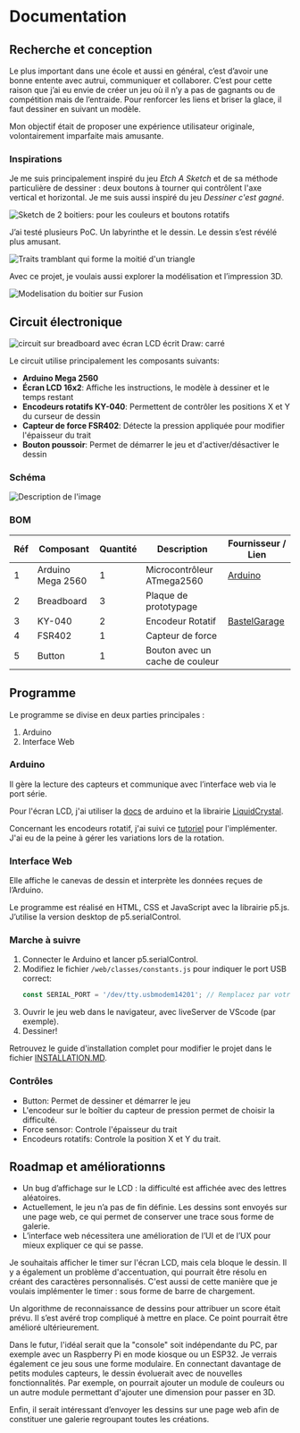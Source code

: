 # Documentation

## Recherche et conception

Le plus important dans une école et aussi en général, c’est d’avoir une bonne entente avec autrui, communiquer et collaborer. C’est pour cette raison que j’ai eu envie de créer un jeu où il n’y a pas de gagnants ou de compétition mais de l’entraide. Pour renforcer les liens et briser la glace, il faut dessiner en suivant un modèle.

Mon objectif était de proposer une expérience utilisateur originale, volontairement imparfaite mais amusante.

### Inspirations

Je me suis principalement inspiré du jeu _Etch A Sketch_ et de sa méthode particulière de dessiner : deux boutons à tourner qui contrôlent l'axe vertical et horizontal. Je me suis aussi inspiré du jeu _Dessiner c'est gagné_.

![Sketch de 2 boitiers: pour les couleurs et boutons rotatifs](/docs/assets/early-sketch.jpg)

J’ai testé plusieurs PoC. Un labyrinthe et le dessin. Le dessin s’est révélé plus amusant.

![Traits tramblant qui forme la moitié d'un triangle](/docs/assets/web-ui-poc.jpg)

Avec ce projet, je voulais aussi explorer la modélisation et l’impression 3D.

![Modelisation du boitier sur Fusion](/docs/assets/modelisation.jpg)

## Circuit électronique

![circuit sur breadboard avec écran LCD écrit Draw: carré](/docs/assets/early-circuit-2.jpg)

Le circuit utilise principalement les composants suivants:
- **Arduino Mega 2560**
- **Écran LCD 16x2**: Affiche les instructions, le modèle à dessiner et le temps restant
- **Encodeurs rotatifs KY-040**: Permettent de contrôler les positions X et Y du curseur de dessin
- **Capteur de force FSR402**: Détecte la pression appliquée pour modifier l'épaisseur du trait
- **Bouton poussoir**: Permet de démarrer le jeu et d'activer/désactiver le dessin

### Schéma

![Description de l'image](/docs/assets/schema_bb.jpg)

### BOM

| Réf | Composant      | Quantité | Description                            | Fournisseur / Lien                                            |
| --- | -------------- | -------- | -------------------------------------- | ------------------------------------------------------------- |
| 1   | Arduino Mega 2560 | 1        | Microcontrôleur ATmega2560             | [Arduino](https://store.arduino.cc/products/arduino-mega-2560-rev3) |
| 2   | Breadboard     | 3        | Plaque de prototypage                  |                                                     |
| 3   | KY-040         | 2        | Encodeur Rotatif                       | [BastelGarage](https://www.bastelgarage.ch/encodeur-rotatif-ky-040)   |
| 4   | FSR402         | 1        | Capteur de force                       |   |
| 5   | Button         | 1        | Bouton avec un cache de couleur        |   |

## Programme

Le programme se divise en deux parties principales :

1. Arduino
2. Interface Web

### Arduino
Il gère la lecture des capteurs et communique avec l’interface web via le port série.

Pour l'écran LCD, j'ai utiliser la [docs](https://docs.arduino.cc/learn/electronics/lcd-displays/) de arduino et la librairie [LiquidCrystal](https://docs.arduino.cc/libraries/liquidcrystal/).

Concernant les encodeurs rotatif, j'ai suivi ce [tutoriel](https://sensorkit.joy-it.net/fr/sensors/ky-040) pour l'implémenter. J'ai eu de la peine à gérer les variations lors de la rotation.

### Interface Web
Elle affiche le canevas de dessin et interprète les données reçues de l’Arduino.

Le programme est réalisé en HTML, CSS et JavaScript avec la librairie p5.js. J’utilise la version desktop de p5.serialControl.

### Marche à suivre

1. Connecter le Arduino et lancer p5.serialControl.
2. Modifiez le fichier `/web/classes/constants.js` pour indiquer le port USB correct:
   ```javascript
   const SERIAL_PORT = '/dev/tty.usbmodem14201'; // Remplacez par votre port
   ```
2. Ouvrir le jeu web dans le navigateur, avec liveServer de VScode (par exemple).
3. Dessiner!

Retrouvez le guide d'installation complet pour modifier le projet dans le fichier [INSTALLATION.MD](/docs/INSTALLATION.md).

### Contrôles

- Button: Permet de dessiner et démarrer le jeu
- L'encodeur sur le boîtier du capteur de pression permet de choisir la difficulté.
- Force sensor: Controle l'épaisseur du trait
- Encodeurs rotatifs: Controle la position X et Y du trait.

## Roadmap et améliorationns

- Un bug d’affichage sur le LCD : la difficulté est affichée avec des lettres aléatoires.
- Actuellement, le jeu n’a pas de fin définie. Les dessins sont envoyés sur une page web, ce qui permet de conserver une trace sous forme de galerie.
- L’interface web nécessitera une amélioration de l’UI et de l’UX pour mieux expliquer ce qui se passe.

Je souhaitais afficher le timer sur l'écran LCD, mais cela bloque le dessin. Il y a également un problème d'accentuation, qui pourrait être résolu en créant des caractères personnalisés. C'est aussi de cette manière que je voulais implémenter le timer : sous forme de barre de chargement.

Un algorithme de reconnaissance de dessins pour attribuer un score était prévu. Il s’est avéré trop compliqué à mettre en place. Ce point pourrait être amélioré ultérieurement.

Dans le futur, l'idéal serait que la "console" soit indépendante du PC, par exemple avec un Raspberry Pi en mode kiosque ou un ESP32. Je verrais également ce jeu sous une forme modulaire. En connectant davantage de petits modules capteurs, le dessin évoluerait avec de nouvelles fonctionnalités. Par exemple, on pourrait ajouter un module de couleurs ou un autre module permettant d'ajouter une dimension pour passer en 3D.

Enfin, il serait intéressant d’envoyer les dessins sur une page web afin de constituer une galerie regroupant toutes les créations.
